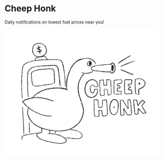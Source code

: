 # Cheep Honk

Daily notifications on lowest fuel prices near you!

![honk honk.jpg](docs%2Fhonk%20honk.jpg)
